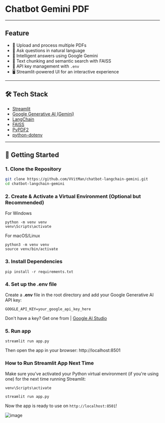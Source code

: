 # Chatbot Gemini PDF

---

## Feature
- 📄 Upload and process multiple PDFs
- 🤖 Ask questions in natural language
- 🧠 Intelligent answers using Google Gemini
- 🧷 Text chunking and semantic search with FAISS
- 🔐 API key management with `.env`
- 🖥️ Streamlit-powered UI for an interactive experience

---

## 🛠 Tech Stack

- [Streamlit](https://streamlit.io/)
- [Google Generative AI (Gemini)](https://ai.google.dev/)
- [LangChain](https://www.langchain.com/)
- [FAISS](https://github.com/facebookresearch/faiss)
- [PyPDF2](https://pypi.org/project/PyPDF2/)
- [python-dotenv](https://pypi.org/project/python-dotenv/)

---

## 🔧 Getting Started

### 1. Clone the Repository

```bash
git clone https://github.com/VVitMan/chatbot-langchain-gemini.git
cd chatbot-langchain-gemini
```

### 2. Create & Activate a Virtual Environment (Optional but Recommended)
For Windows
```
python -m venv venv
venv\Scripts\activate
```
For macOS/Linux
```
python3 -m venv venv
source venv/bin/activate
```

### 3. Install Dependencies
```
pip install -r requirements.txt
```

### 4. Set up the .env file
Create a **.env** file in the root directory and add your Google Generative AI API key:
```
GOOGLE_API_KEY=your_google_api_key_here
```
Don't have a key? Get one from | [Google AI Studio](https://aistudio.google.com/app/apikey)

### 5. Run app
```
streamlit run app.py
```
Then open the app in your browser: http://localhost:8501

### How to Run Streamlit App Next Time
Make sure you’ve activated your Python virtual environment (if you're using one) for the next time running Streamlit:
```
venv\Scripts\activate
```
```
streamlit run app.py
```
Now the app is ready to use on ```http://localhost:8501```!

![image](https://github.com/user-attachments/assets/81e25b29-ceac-45ae-88cb-c9ea7c6ee0a8)


